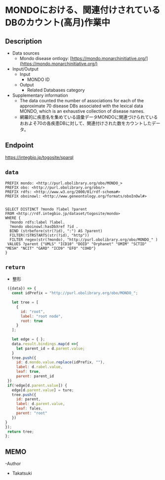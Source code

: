 # MONDOにおける、関連付けされているDBのカウント(高月)作業中

## Description

- Data sources
     - Mondo disease ontlogy: [https://mondo.monarchinitiative.org/](https://mondo.monarchinitiative.org/)
- Input/Output
     -  Input
        - MONDO ID
    - Output
        - Related Databases category
- Supplementary information
     - The data counted the number of associations for each of the approximate 70 disease DBs associated with the lexical data MONDO, which is an exhaustive collection of disease names.
     - 網羅的に疾患名を集めている語彙データMONDOに関連づけられているおおよそ70の各疾患DBに対して、関連付けされた数をカウントしたデータ。
  
## Endpoint

https://integbio.jp/togosite/sparql

## `data`

```sparql
PREFIX mondo: <http://purl.obolibrary.org/obo/MONDO_>
PREFIX obo: <http://purl.obolibrary.org/obo/>
PREFIX rdfs: <http://www.w3.org/2000/01/rdf-schema#>
PREFIX oboinowl: <http://www.geneontology.org/formats/oboInOwl#>


SELECT DISTINCT ?mondo ?label ?parent
FROM <http://rdf.integbio.jp/dataset/togosite/mondo>
WHERE {
  ?mondo rdfs:label ?label.
  ?mondo oboinowl:hasDbXref ?id .
  BIND (strbefore(str(?id), ":") AS ?parent)  
  FILTER(!STRSTARTS(str(?id), "http"))
  FILTER regex(str(?mondo), "http://purl.obolibrary.org/obo/MONDO_" )
 VALUES ?parent {"UMLS" "ICD10" "DOID" "Orphanet" "OMIM" "SCTID" "MESH" "NCIT" "GARD" "ICD9" "EFO" "COHD"}
}

```
## `return`
- 整形
```javascript
 ({data}) => {
   const idPrefix = "http://purl.obolibrary.org/obo/MONDO_";
   
   let tree = [
     {
       id: "root",
       label: "root node",
       root: true
     }
   ];
   
   let edge = { };
   data.result.bindings.map(d =>{
     let parent_id = d.parent.value;
   }
   tree.push({
     id: d.mondo.value.replace(idPrefix, ""),
     label: d.rabel.value,
     leaf: true,
     parent: parent_id
 })
 if(!edge[d.parent.value]) {
   edge[d.parent.value] = ture;
   tree.push({
     id: parent,
     label: d.parent.value,
     leaf: fales,
     parent: "root"
   })
}
});
 return tree;
};
```

## MEMO
-Author
 - Takatsuki